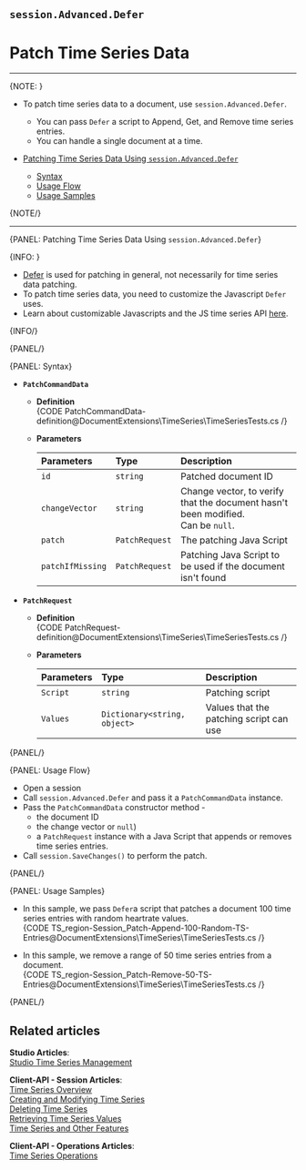 ﻿## `session.Advanced.Defer`
# Patch Time Series Data

---

{NOTE: }

* To patch time series data to a document, use `session.Advanced.Defer`.  
   * You can pass `Defer` a script to Append, Get, and Remove time series entries.  
   * You can handle a single document at a time.  

* [Patching Time Series Data Using `session.Advanced.Defer`](../../../../document-extensions/timeseries/client-api/session-methods/patch-ts-data#patching-time-series-data-using-session.advanced.defer)  
   * [Syntax](../../../../document-extensions/timeseries/client-api/session-methods/patch-ts-data#syntax)  
   * [Usage Flow](../../../../document-extensions/timeseries/client-api/session-methods/patch-ts-data#usage-flow)  
   * [Usage Samples](../../../../document-extensions/timeseries/client-api/session-methods/patch-ts-data#usage-samples)  

{NOTE/}

---

{PANEL: Patching Time Series Data Using `session.Advanced.Defer`}

{INFO: }

* [Defer](../../../../client-api/operations/patching/single-document#non-typed-session-api) 
  is used for patching in general, not necessarily for time series data patching.  
* To patch time series data, you need to customize the Javascript `Defer` uses.  
* Learn about customizable Javascripts and the JS time series API [here](../../../../document-extensions/timeseries/client-api/ts-javascript-api).  

{INFO/}

{PANEL/}

{PANEL: Syntax}

* **`PatchCommandData`**  
   * **Definition**  
     {CODE PatchCommandData-definition@DocumentExtensions\TimeSeries\TimeSeriesTests.cs /}
   * **Parameters**  

        | Parameters | Type | Description |
        |:-------------|:-------------|:-------------|
        | `id` | `string` | Patched document ID |
        | `changeVector` | `string` | Change vector, to verify that the document hasn't been modified. <br> Can be `null`. |
        | `patch` | `PatchRequest` | The patching Java Script |
        | `patchIfMissing` | `PatchRequest` | Patching Java Script to be used if the document isn't found |

* **`PatchRequest`**  
   * **Definition**  
     {CODE PatchRequest-definition@DocumentExtensions\TimeSeries\TimeSeriesTests.cs /}

   * **Parameters**  

        | Parameters | Type | Description |
        |:-------------|:-------------|:-------------|
        | `Script` | `string` | Patching script |
        | `Values` | `Dictionary<string, object>` | Values that the patching script can use |

{PANEL/}

{PANEL: Usage Flow}

* Open a session  
* Call `session.Advanced.Defer` and pass it a `PatchCommandData` instance.  
* Pass the `PatchCommandData` constructor method -  
   * the document ID  
   * the change vector or `null`)  
   * a `PatchRequest` instance with a Java Script that appends or removes time series entries.  
* Call `session.SaveChanges()` to perform the patch.  

{PANEL/}

{PANEL: Usage Samples}

* In this sample, we pass `Defer`a script that patches a document 100 time series entries with random heartrate values.  
  {CODE TS_region-Session_Patch-Append-100-Random-TS-Entries@DocumentExtensions\TimeSeries\TimeSeriesTests.cs /}

* In this sample, we remove a range of 50 time series entries from a document.  
  {CODE TS_region-Session_Patch-Remove-50-TS-Entries@DocumentExtensions\TimeSeries\TimeSeriesTests.cs /}

{PANEL/}

## Related articles
**Studio Articles**:  
[Studio Time Series Management]()  

**Client-API - Session Articles**:  
[Time Series Overview]()  
[Creating and Modifying Time Series]()  
[Deleting Time Series]()  
[Retrieving Time Series Values]()  
[Time Series and Other Features]()  

**Client-API - Operations Articles**:  
[Time Series Operations]()  
